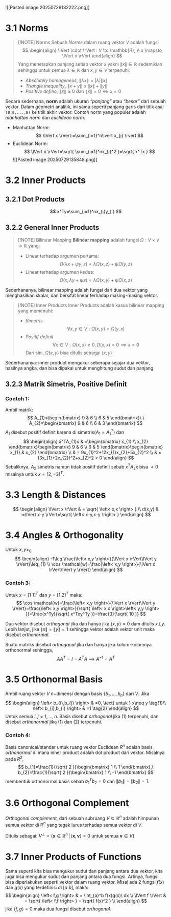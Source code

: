 ![[Pasted image 20250729132222.png]]
# 3.1 Norms

> [!NOTE] Norms
 > Sebuah $Norms$ dalam ruang vektor $V$ adalah fungsi $$
\begin{align}
\lVert \cdot \rVert  : V \to \mathbb{R}, \\
x \mapsto \lVert x \rVert
\end{align} $$
Yang menetapkan panjang setiap vektor $x$ yakni $\lVert x \rVert\in \mathbb{R}$ sedemikian sehingga untuk semua $\lambda \in \mathbb{R}$ dan $x,y\in V$ terpenuhi:
> - *Absolutely homogeneus*, $\lVert \lambda x \rVert= \lvert \lambda \rvert\lVert x \rVert$
> - *Triangle inequality*, $\lVert x+y \rVert\leq \lVert x \rVert+\lVert y \rVert$
> - *Positive define*, $\lVert x \rVert\geq0$ dan $\lVert x \rVert=0\Leftrightarrow x=0$

Secara sederhana, **norm** adalah ukuran _“panjang”_ atau _“besar”_ dari sebuah vektor. Dalam geometri analitik, ini sama seperti panjang garis dari titik asal `(0,0,...,0)` ke titik akhir vektor.
Contoh norm yang populer adalah *manhattan norm* dan *euclidean norm*.
- Manhattan Norm:
$$
\lVert x \rVert:=\sum_{i=1}^n\lvert x_{i} \rvert 
$$
- Euclidean Norm:
$$
\lVert x \rVert=\sqrt{ \sum_{i=1}^nx_{i}^2 }=\sqrt{ x^Tx } 
$$
![[Pasted image 20250729135848.png]]
# 3.2 Inner Products
## 3.2.1 Dot Products
$$
x^Ty=\sum_{i=1}^nx_{i}y_{i}
$$
## 3.2.2 General Inner Products
> [!NOTE] Bilinear Mapping
> **Bilinear mapping** adalah fungsi $\Omega:V\times V\to \mathbb{R}$ yang:
> - Linear terhadap argumen pertama: $$
\Omega(\lambda x+\psi y,z)=\lambda\Omega(x,z)+\psi\Omega(y,z)$$
> - Linear terhadap argumen kedua:$$
\Omega(x,\lambda y+\psi z)=\lambda\Omega(x,y)+\psi \Omega(x,z)$$

Sederhananya, bilinear mapping adalah fungsi dari dua vektor yang menghasilkan skalar, dan bersifat linear terhadap masing-masing vektor.

> [!NOTE] Inner Products
> Inner Products adalah kasus bilinear mapping yang memenuhi:
> - *Simetris* $$
\forall x,y\in V:\Omega(x,y)=\Omega(y,x)$$
> - *Positif definit* $$
\forall x \in V:\Omega(x,x)\geq 0, \Omega(x,x)=0 \implies x=0$$
Dari sini, $\Omega(x,y)$ bisa ditulis sebagai $\left< x,y \right>$

Sederhananya: inner product mengukur seberapa sejajar dua vektor, hasilnya angka, dan bisa dipakai untuk menghitung sudut dan panjang.
## 3.2.3 Matrik Simetris, Positive Definit
### Contoh 1:
Ambil matrik:
$$
A_{1}=\begin{bmatrix}
9 & 6 \\
6 & 5
\end{bmatrix}\ \ A_{2}=\begin{bmatrix}
9 & 6 \\
6 & 3
\end{bmatrix}
$$
$A_{1}$ disebut positif definit karena di simetris($A_{1}=A_{1}^T$) dan
$$
\begin{align}
x^TA_{1}x & =\begin{bmatrix}
x_{1} \\
x_{2}
\end{bmatrix}\begin{bmatrix}
9 & 6 \\
6 & 5
\end{bmatrix}\begin{bmatrix}
x_{1} & x_{2}
\end{bmatrix} \\
 & = 9x_{1}^2+12x_{1}x_{2}+5x_{2}^2 \\
 & = (3x_{1}+2x_{2})^2+x_{2}^2 > 0 
\end{align}
$$
Sebaliknya, $A_{2}$ simetris namun tidak positif definit sebab $x^TA_{2}x$ bisa $<0$ misalnya untuk $x=[2,-3]^T$.
# 3.3 Length & Distances
$$
\begin{align}
\lVert x \rVert &  = \sqrt{ \left< x,x \right>  }  \\
d(x,y) & :=\lVert x-y \rVert=\sqrt{ \left< x-y,x-y \right>  } 
\end{align}
$$
# 3.4 Angles & Orthogonality
Untuk $x,y\neq_{0}$
$$
\begin{align}
-1\leq \frac{\left< x,y \right>}{\lVert x \rVert\lVert y \rVert}\leq_{1} \\
\cos \mathcal{w}=\frac{\left< x,y \right>}{\lVert x \rVert\lVert y \rVert}
\end{align}
$$
### Contoh 3:
Untuk $x=[1\ 1]^T$ dan $y=[1\ 2]^T$ maka:
$$
\cos \mathcal{w}=\frac{\left< x,y \right>}{\lVert x \rVert\lVert y \rVert}=\frac{\left< x,y \right>}{\sqrt{ \left< x,x \right>\left< y,y \right>   }}=\frac{x^Ty}{\sqrt{ x^Txy^Ty }}=\frac{3}{\sqrt{ 10 }} 
$$

Dua vektor disebut *orthogonal* jika dan hanya jika $\left< x,y \right> =0$ dam ditulis $x\bot y$. Lebih lanjut, jika $\lVert x \rVert=\lVert y \rVert=1$ sehingga vektor adalah vektor unit maka disebut *orthonormal*.

Suatu matriks disebut *orthogonal* jika dan hanya jika kolom-kolomnya orthonormal sehingga,
$$
AA^T=I=A^TA \implies A^{-1}=A^T
$$
# 3.5 Orthonormal Basis
Ambil ruang vektor $V$ $n-$dimensi dengan basis $\{ b_{1},\dots,b_{n} \}$ dari $V$. Jika
$$
\begin{align}
\left< b_{i},b_{j} \right> & =0, \text{ untuk } x\neq y \tag{1}\\ 
\left< b_{i},b_{i} \right>  & =1  \tag{2}
\end{align}
$$
Untuk semua $i,j=1,\dots,n$. Basis disebut *orthogonal* jika $(1)$ terpenuhi, dan disebut *orthonormal* jika $(1)$ dan $(2)$ terpenuhi.
### Contoh 4:
Basis canonical/standar untuk ruang vektor Euclidean $R^n$ adalah basis *orthonormal* di mana inner product adalah dot product dari vektor. Misalnya pada $R^2$,
$$
b_{1}=\frac{1}{\sqrt{ 2 }}\begin{bmatrix}
1 \\
1
\end{bmatrix},\ b_{2}=\frac{1}{\sqrt{ 2 }}\begin{bmatrix}
1 \\
-1
\end{bmatrix}
$$
membentuk orthonormal basis sebab $b_{1}^Tb_{2}=0$ dan $\lVert b_{1} \rVert=\lVert b_{2} \rVert=1$.
# 3.6 Orthogonal Complement
*Orthogonal complement*, dari sebuah subruang $V \subseteq \mathbb{R}^n$ adalah himpunan semua vektor di $\mathbb{R}^n$ yang tegak lurus terhadap semua vektor di $V$.

Ditulis sebagai:
$V^\perp = \left\{ \mathbf{x} \in \mathbb{R}^n \,\middle|\, \langle \mathbf{x}, \mathbf{v} \rangle = 0 \text{ untuk semua } \mathbf{v} \in V \right\}$
# 3.7 Inner Products of Functions
Sama seperti kita bisa mengukur sudut dan panjang antara dua vektor, kita juga bisa mengukur sudut dan panjang antara dua fungsi. Artinya, fungsi bisa diperlakukan seperti vektor dalam ruang vektor.
Misal ada $2$ fungsi $f(x)$ dan $g(x)$ yang terdefinisi di $[a\ b]$, maka:
$$
\begin{align}
\left< f,g \right> & = \int_{a}^b f(x)g(x)\ dx  \\
\lVert f \rVert & = \sqrt{ \left< f,f \right>  } = \sqrt{ f(x)^2 } \\ 
\end{align}
$$
jika $\left< f,g \right> = 0$ maka dua fungsi disebut *orthogonal*.
